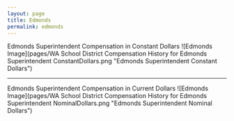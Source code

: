 ```yaml
---
layout: page
title: Edmonds
permalink: edmonds
---
```



Edmonds Superintendent Compensation in Constant Dollars
![Edmonds Image](pages/WA School District Compensation History for Edmonds Superintendent ConstantDollars.png "Edmonds Superintendent Constant Dollars")
___

Edmonds Superintendent Compensation in Current Dollars
![Edmonds Image](pages/WA School District Compensation History for Edmonds Superintendent NominalDollars.png "Edmonds Superintendent Nominal Dollars")